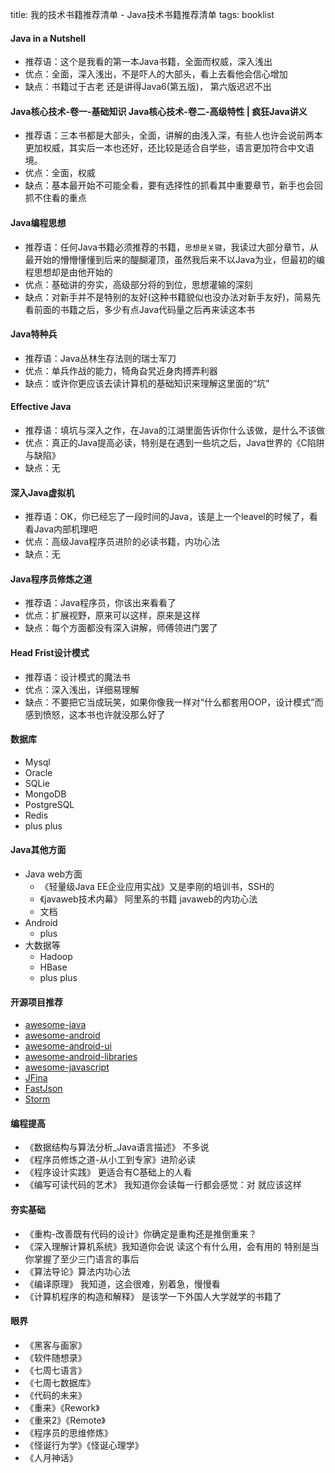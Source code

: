 title: 我的技术书籍推荐清单 - Java技术书籍推荐清单
tags: booklist

#### Java in a Nutshell
 + 推荐语：这个是我看的第一本Java书籍，全面而权威，深入浅出
 + 优点：全面，深入浅出，不是吓人的大部头，看上去看他会信心增加
 + 缺点：书籍过于古老  还是讲得Java6(第五版)， 第六版迟迟不出

####  Java核心技术-卷一-基础知识 Java核心技术-卷二-高级特性 | 疯狂Java讲义
 + 推荐语：三本书都是大部头，全面，讲解的由浅入深，有些人也许会说前两本更加权威，其实后一本也还好，还比较是适合自学些，语言更加符合中文语境。
 + 优点：全面，权威
 + 缺点：基本最开始不可能全看，要有选择性的抓看其中重要章节，新手也会回抓不住看的重点

#### Java编程思想
 + 推荐语：任何Java书籍必须推荐的书籍，`思想是关键`，我读过大部分章节，从最开始的懵懵懂懂到后来的醍醐灌顶，虽然我后来不以Java为业，但最初的编程思想却是由他开始的
 + 优点：基础讲的夯实，高级部分将的到位，思想灌输的深刻
 + 缺点：对新手并不是特别的友好(这种书籍貌似也没办法对新手友好)，简易先看前面的书籍之后，多少有点Java代码量之后再来读这本书

#### Java特种兵
 + 推荐语：Java丛林生存法则的瑞士军刀
 + 优点：单兵作战的能力，犄角旮旯近身肉搏弄利器
 + 缺点：或许你更应该去读计算机的基础知识来理解这里面的“坑”

#### Effective Java
 + 推荐语：填坑与深入之作，在Java的江湖里面告诉你什么该做，是什么不该做
 + 优点：真正的Java提高必读，特别是在遇到一些坑之后，Java世界的《C陷阱与缺陷》
 + 缺点：无

#### 深入Java虚拟机
 + 推荐语：OK，你已经忘了一段时间的Java，该是上一个leavel的时候了，看看Java内部机理吧
 + 优点：高级Java程序员进阶的必读书籍，内功心法
 + 缺点：无

#### Java程序员修炼之道
 + 推荐语：Java程序员，你该出来看看了
 + 优点：扩展视野，原来可以这样，原来是这样
 + 缺点：每个方面都没有深入讲解，师傅领进门罢了

#### Head Frist设计模式
 + 推荐语：设计模式的魔法书
 + 优点：深入浅出，详细易理解
 + 缺点：不要把它当成玩笑，如果你像我一样对“什么都套用OOP，设计模式”而感到愤怒，这本书也许就没那么好了

#### 数据库
 + Mysql
 + Oracle
 + SQLie
 + MongoDB
 + PostgreSQL
 + Redis
 + plus plus

#### Java其他方面
  + Java web方面
    - 《轻量级Java EE企业应用实战》又是李刚的培训书，SSH的
    - 《javaweb技术内幕》 阿里系的书籍 javaweb的内功心法
    - 文档
  + Android
    - plus
  + 大数据等
    - Hadoop
    - HBase
    - plus plus

#### 开源项目推荐
 + [awesome-java](https://github.com/akullpp/awesome-java)
 + [awesome-android](https://github.com/snowdream/awesome-android)
 + [awesome-android-ui](https://github.com/wasabeef/awesome-android-ui)
 + [awesome-android-libraries](https://github.com/wasabeef/awesome-android-libraries)
 + [awesome-javascript](https://github.com/sorrycc/awesome-javascript)
 + [JFina](https://github.com/jfinal/jfinal)
 + [FastJson](https://github.com/alibaba/fastjson)
 + [Storm](https://github.com/nathanmarz/storm)

#### 编程提高
 + 《数据结构与算法分析_Java语言描述》 不多说
 + 《程序员修炼之道-从小工到专家》进阶必读
 + 《程序设计实践》 更适合有C基础上的人看
 + 《编写可读代码的艺术》 我知道你会读每一行都会感觉：对 就应该这样

#### 夯实基础
 + 《重构-改善既有代码的设计》你确定是重构还是推倒重来？
 + 《深入理解计算机系统》我知道你会说 读这个有什么用，会有用的 特别是当你掌握了至少三门语言的事后
 + 《算法导论》算法内功心法
 + 《编译原理》 我知道，这会很难，别着急，慢慢看
 + 《计算机程序的构造和解释》 是该学一下外国人大学就学的书籍了

#### 眼界
 + 《黑客与画家》
 + 《软件随想录》
 + 《七周七语言》
 + 《七周七数据库》
 + 《代码的未来》
 + 《重来》《Rework》
 + 《重来2》《Remote》
 + 《程序员的思维修炼》
 + 《怪诞行为学》《怪诞心理学》
 + 《人月神话》